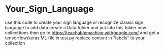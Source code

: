 # Your_Sign_Language
use this code to create your sign language or recognize classic sign language
to add data create a Data folder and put into this folder new collecttions
then go to https://teachablemachine.withgoogle.com/ and get a tensorflow/keras ML file
in test.py replace content in "labels" to your collection 

